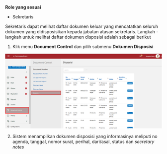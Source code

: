 **Role yang sesuai**

- Sekretaris

Sekretaris dapat melihat daftar dokumen keluar yang mencatatkan seluruh dokumen yang didisposisikan kepada jabatan atasan sekretaris. Langkah - langkah untuk melihat daftar dokumen disposisi adalah sebagai berikut

1. Klik menu **Document Control** dan pilih submenu **Dokumen Disposisi**

![gambar](SC_AgendaKendali/AG03.png)

2. Sistem menampilkan dokumen disposisi yang informasinya meliputi no agenda, tanggal, nomor surat, perihal, dari/asal, status dan *secretary notes*